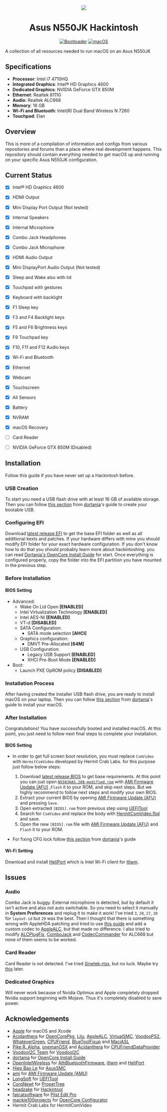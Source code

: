 <div align="center">
<img src="./header/images/header-image.svg">
<h1>Asus N550JK Hackintosh</h1>

[![Bootloader](https://badgen.net/badge/Bootloader/OpenCore/cyan?icon=terminal)](https://github.com/acidanthera/OpenCorePkg)
[![macOS](https://badgen.net/badge/macOS/Monterey/purple?icon=apple)](https://www.apple.com/macos/monterey/)

</div>


A collection of all resources needed to run macOS on an Asus N550JK

## Specifications
- **Processor**: Intel i7 4710HQ
- **Integrated Graphics**: Intel® HD Graphics 4600
- **Dedicated Graphics**: NVIDIA GeForce GTX 850M
- **Ethernet**: Realtek 8111G
- **Audio**: Realtek ALC668
- **Memory**: 16 GB
- **Wi-Fi and Bluetooth**: Intel(R) Dual Band Wireless N 7260
- **Touchpad**: Elan

## Overview
This is more of a compilation of information and configs from various
repositories and forums than a place where real development happens. This
repository should contain everything needed to get macOS up and running on your
specific Asus N550JK configuration.


## Current Status
- [x] Intel® HD Graphics 4600
- [x] HDMI Output
- [x] Mini Display Port Output (Not tested)
- [x] Internal Speakers
- [x] Internal Microphone
- [x] Combo Jack Headphones
- [x] Combo Jack Microphone
- [x] HDMI Audio Output
- [x] Mini DisplayPort Audio Output (Not tested)
- [x] Sleep and Wake also with lid
- [x] Touchpad with gestures
- [x] Keyboard with backlight
- [x] F1 Sleep key
- [x] F3 and F4 Backlight keys
- [x] F5 and F6 Brightness keys
- [x] F9 Touchpad key
- [x] F10, F11 and F12 Audio keys
- [x] Wi-Fi and Bluetooth
- [x] Ethernet
- [x] Webcam
- [x] Touchscreen
- [x] All Sensors
- [x] Battery
- [x] NVRAM
- [x] macOS Recovery
- [ ] Card Reader
- [ ] NVIDIA GeForce GTX 850M (Disabled)


## Installation
Follow this guide if you have never set up a Hackintosh before.

### USB Creation
To start you need a USB flash drive with at least 16 GB of available storage.
Then you can follow
[this section](https://dortania.github.io/OpenCore-Install-Guide/installer-guide/)
from [dortania](https://github.com/dortania)'s guide to create your bootable
USB.

### Configuring EFI
Download
[latest release EFI](https://github.com/alirezah320/asus-n550jk-hackintosh/releases/latest)
to get the base EFI folder as well as all additional kexts and patches. If your
hardware differs with mine you should modify EFI folder for your exact hardware
configuration. If you don't know how to do that you should probably learn more
about hackintoshing. you can read
[Dortania's OpenCore Install Guide](https://dortania.github.io/OpenCore-Install-Guide/)
for start. Once everything is configured properly, copy the folder into the EFI
partition you have mounted in the previous step.

### Before Installation
#### BIOS Setting
- Advanced:
	- Wake On Lid Open **[ENABLED]**
	- Intel Virtualization Technology **[ENABLED]**
	- Intel AES-NI **[ENABLED]**
	- VT-d **[DISABLED]**
	- SATA Configuration:
		- SATA mode selection **[AHCI]**
	- Graphics configuration:
		- DMVT Pre-Allocated **[64M]**
	- USB Configuration:
		- Legacy USB Support **[ENABLED]**
		- XHCI Pre-Boot Mode **[ENABLED]**
- Boot:
	- Launch PXE OpROM policy **[DISABLED]**

### Installation Process
After having created the installer USB flash drive, you are ready to install
macOS on your laptop. Then you can follow
[this section](https://dortania.github.io/OpenCore-Install-Guide/installation/installation-process.html)
from [dortania](https://github.com/dortania)'s guide to install your macOS.

### After Installation
Congratulations! You have successfully booted and installed macOS. At this
point, you just need to follow next final steps to complete your installation.

#### BIOS Setting
- In order to get full screen boot resolution, you must replace `CsmVideo` with
`HermitCsmVideo` developed by Hermit Crab Labs. for this purpose just follow
below steps:
  1. Download
     [latest release BIOS](https://github.com/alirezah320/asus-n550jk-hackintosh/releases/latest)
     to get base requirements. At this point you can just open
     [`N550JKAS.208-modified.rom`](https://github.com/alirezah320/asus-n550jk-hackintosh/blob/main/BIOS/N550JKAS.208-modified.rom)
     with [AMI Firmware Update (AFU)](https://www.ami.com/products/firmware-tools-and-utilities/bios-uefi-utilities/)
     ,`Flash` it to your ROM, and skip next steps. But we highly
     recommend to follow next steps and modify your own BIOS.
	2. Extract your current BIOS by opening
	   [AMI Firmware Update (AFU)](https://www.ami.com/products/firmware-tools-and-utilities/bios-uefi-utilities/)
	   and pressing `Save`.
	3. Open extracted `[BIOS].rom` from previous step using
	   [UEFITool](https://github.com/LongSoft/UEFITool)
	4. Search for `CsmVideo` and replace the body with
	   [HermitCsmVideo.fbd](BIOS/HermitCsmVideo.fbd) and save.
	5. Open the new `[BIOS].rom` file with
	   [AMI Firmware Update (AFU)](https://www.ami.com/products/firmware-tools-and-utilities/bios-uefi-utilities/)
	   and `Flash` it to your ROM.

- For fixing CFG lock follow
[this section](https://dortania.github.io/OpenCore-Post-Install/misc/msr-lock.html)
from [dortania](https://github.com/dortania)'s guide

#### Wi-Fi Setting
Download and install [HeliPort](https://github.com/OpenIntelWireless/HeliPort)
which is Intel Wi-Fi client for
[itlwm](https://github.com/OpenIntelWireless/itlwm).


## Issues

### Audio
Combo Jack is buggy. External microphone is detected, but by default it isn't
active and also not auto switchable. So you need to select it manually in
**System Preferences** and replug it to make it work! I've tried `3`, `20`,
`27`, `28` for `layout-id` but `29` was the best. Then I thought that there is
something wrong with AppleHDA patching and tried to use
[this guide](https://osxlatitude.com/forums/topic/1946-complete-applehda-patching-guide/)
and add a custom codec to [AppleALC](https://github.com/acidanthera/AppleALC),
but that made no difference. I also tried to modify
[ALCPlugFix](https://github.com/Sniki/ALCPlugFix),
[ComboJack](https://github.com/lvs1974/ComboJack) and
[CodecCommander](https://github.com/RehabMan/EAPD-Codec-Commander) for ALC668
but none of them seems to be worked.

### Card Reader
Card Reader is not detected. I've tried
[Sinetek-rtsx](https://github.com/cholonam/Sinetek-rtsx), but no luck. Maybe try
[this](https://www.noobsplanet.com/index.php?threads/fix-internal-external-card-reader-hackintosh-guide.32/)
later.

### Dedicated Graphics
Will never work because of Nvidia Optimus and Apple completely dropped Nvidia
support beginning with Mojave. Thus it's completely disabled to save power.


## Acknowledgements
- [Apple](https://www.apple.com) for macOS and Xcode
- [Acidanthera](https://github.com/acidanthera) for
  [OpenCorePkg](https://github.com/acidanthera/OpenCorePkg),
  [Lilu](https://github.com/acidanthera/Lilu),
  [AppleALC](https://github.com/acidanthera/AppleALC),
  [VirtualSMC](https://github.com/acidanthera/VirtualSMC),
  [VoodooPS2](https://github.com/acidanthera/VoodooPS2),
  [WhateverGreen](https://github.com/acidanthera/WhateverGreen),
  [CPUFriend](https://github.com/acidanthera/CPUFriend),
  [BlueToolFixup](https://github.com/acidanthera/BrcmPatchRAM) and
  [MaciASL](https://github.com/acidanthera/MaciASL)
- [Pike R. Alpha](https://github.com/Piker-Alpha),
  [onemanOSX](https://github.com/onemanosx) and
  [Acidanthera](https://github.com/acidanthera) for
  [CPUFriendDataProvider](https://www.olarila.com/topic/5693-guide-ssdt-with-pikes-pm-script-and-use-with-cpufriend/)
- [VoodooI2C Team](https://github.com/VoodooI2C/VoodooI2C/graphs/contributors) for
  [VoodooI2C](https://github.com/VoodooI2C/VoodooI2C)
- [dortania](https://github.com/dortania) for
  [OpenCore Install Guide](https://dortania.github.io/OpenCore-Install-Guide/)
- [OpenIntelWireless](https://github.com/OpenIntelWireless) for
  [AthBluetoothFirmware](https://github.com/OpenIntelWireless/IntelBluetoothFirmware),
  [itlwm](https://github.com/OpenIntelWireless/itlwm) and
  [HeliPort](https://github.com/OpenIntelWireless/HeliPort)
- [Hiep Bao Le](https://github.com/hieplpvip) for
  [AsusSMC](https://github.com/hieplpvip/AsusSMC)
- [ami](https://www.ami.com) for
  [AMI Firmware Update (AMU)](https://www.ami.com/products/firmware-tools-and-utilities/bios-uefi-utilities/)
- [LongSoft](https://github.com/LongSoft) for
  [UEFITool](https://github.com/LongSoft/UEFITool)
- [CorpNewt](https://github.com/corpnewt) for
  [ProperTree](https://github.com/corpnewt/ProperTree)
- [headzake](https://github.com/headkaze) for
  [Hackintool](https://github.com/headkaze/Hackintool)
- [fatcatsoftware](https://www.fatcatsoftware.com) for
  [Plist Edit Pro](https://www.fatcatsoftware.com/plisteditpro/)
- [mackie100projects](https://mackie100projects.altervista.org) for
  [OpenCore Configurator](https://mackie100projects.altervista.org/opencore-configurator/)
- Hermit Crab Labs for HermitCsmVideo
